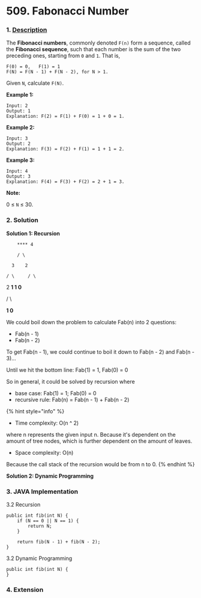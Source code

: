 # 509. Fabonacci Number

### 1. [Description](https://leetcode.com/problems/fibonacci-number/)

The **Fibonacci numbers**, commonly denoted `F(n)` form a sequence, called the **Fibonacci sequence**, such that each number is the sum of the two preceding ones, starting from `0` and `1`. That is,

```text
F(0) = 0,   F(1) = 1
F(N) = F(N - 1) + F(N - 2), for N > 1.
```

Given `N`, calculate `F(N)`.

**Example 1:**

```text
Input: 2
Output: 1
Explanation: F(2) = F(1) + F(0) = 1 + 0 = 1.
```

**Example 2:**

```text
Input: 3
Output: 2
Explanation: F(3) = F(2) + F(1) = 1 + 1 = 2.
```

**Example 3:**

```text
Input: 4
Output: 3
Explanation: F(4) = F(3) + F(2) = 2 + 1 = 3.
```

**Note:**

0 ≤ `N` ≤ 30.



### 2. Solution

**Solution 1: Recursion**

        **** 4

        / \

      3    2

    / \     / \

  2   **1    1    0**

 / \

**1   0**

We could boil down the problem to calculate Fab\(n\) into 2 questions:

* Fab\(n - 1\)
* Fab\(n - 2\)

To get Fab\(n - 1\), we could continue to boil it down to Fab\(n - 2\) and Fab\(n - 3\)...

Until we hit the bottom line: Fab\(1\) = 1, Fab\(0\) = 0

So in general, it could be solved by recursion where

* base case: Fab\(1\) = 1; Fab\(0\) = 0
* recursive rule: Fab\(n\) = Fab\(n - 1\) + Fab\(n - 2\)

{% hint style="info" %}
* Time complexity: O\(n ^ 2\)

where n represents the given input n. Because it's dependent on the amount of tree nodes, which is further dependent on the amount of leaves.

* Space complexity: O\(n\)

Because the call stack of the recursion would be from n to 0.
{% endhint %}

**Solution 2: Dynamic Programming**



### 3. JAVA Implementation

3.2 Recursion

```text
public int fib(int N) {
    if (N == 0 || N == 1) {
        return N;
    }
        
    return fib(N - 1) + fib(N - 2);
}
```

3.2 Dynamic Programming

```text
public int fib(int N) {
}
```

### 

### 4. Extension

